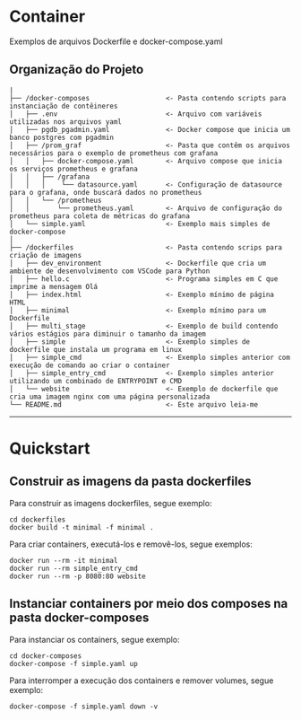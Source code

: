 # Container
Exemplos de arquivos Dockerfile e docker-compose.yaml

Organização do Projeto
------------

    |
    ├── /docker-composes                   <- Pasta contendo scripts para instanciação de contêineres
    │   ├── .env                           <- Arquivo com variáveis utilizadas nos arquivos yaml
    │   ├── pgdb_pgadmin.yaml              <- Docker compose que inicia um banco postgres com pgadmin
    │   ├── /prom_graf                     <- Pasta que contêm os arquivos necessários para o exemplo de prometheus com grafana
    │   │   ├── docker-compose.yaml        <- Arquivo compose que inicia os serviços prometheus e grafana
    │   │   ├── /grafana
    │   │   │    └── datasource.yaml       <- Configuração de datasource para o grafana, onde buscará dados no prometheus
    │   │   └── /prometheus
    │   │       └── prometheus.yaml        <- Arquivo de configuração do prometheus para coleta de métricas do grafana
    │   └── simple.yaml                    <- Exemplo mais simples de docker-compose
    │
    ├── /dockerfiles                       <- Pasta contendo scrips para criação de imagens
    │   ├── dev_environment                <- Dockerfile que cria um ambiente de desenvolvimento com VSCode para Python
    │   ├── hello.c                        <- Programa simples em C que imprime a mensagem Olá
    │   ├── index.html                     <- Exemplo mínimo de página HTML
    │   ├── minimal                        <- Exemplo mínimo para um Dockerfile
    │   ├── multi_stage                    <- Exemplo de build contendo vários estágios para diminuir o tamanho da imagem
    │   ├── simple                         <- Exemplo simples de dockerfile que instala um programa em linux
    │   ├── simple_cmd                     <- Exemplo simples anterior com execução de comando ao criar o container
    │   ├── simple_entry_cmd               <- Exemplo simples anterior utilizando um combinado de ENTRYPOINT e CMD
    │   └── website                        <- Exemplo de dockerfile que cria uma imagem nginx com uma página personalizada
    └── README.md                          <- Este arquivo leia-me
     
--------

# Quickstart
## Construir as imagens da pasta dockerfiles
Para construir as imagens dockerfiles, segue exemplo:
```
cd dockerfiles
docker build -t minimal -f minimal .
```

Para criar containers, executá-los e removê-los, segue exemplos:
```
docker run --rm -it minimal
docker run --rm simple_entry_cmd
docker run --rm -p 8080:80 website
```

## Instanciar containers por meio dos composes na pasta docker-composes
Para instanciar os containers, segue exemplo:
```
cd docker-composes
docker-compose -f simple.yaml up
```

Para interromper a execução dos containers e remover volumes, segue exemplo:
```
docker-compose -f simple.yaml down -v
```

